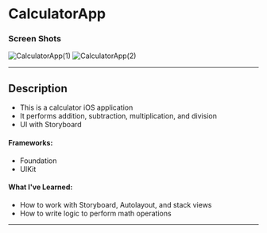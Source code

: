 # CalculatorApp

### Screen Shots
![CalculatorApp(1)](https://user-images.githubusercontent.com/82785695/172495694-d4224308-3619-41f6-9547-90ebd768130e.png)
![CalculatorApp(2)](https://user-images.githubusercontent.com/82785695/172495707-8250d4b1-dc55-467d-a6c6-831c671e4d45.png)

---

## Description
- This is a calculator iOS application
- It performs addition, subtraction, multiplication, and division
- UI with Storyboard

#### Frameworks:
- Foundation
- UIKit

#### What I've Learned:
- How to work with Storyboard, Autolayout, and stack views
- How to write logic to perform math operations

---
